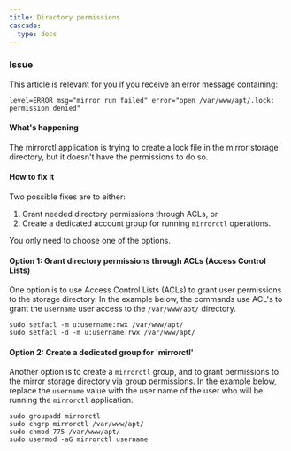 ```yaml
---
title: Directory permissions
cascade:
  type: docs
---
```


### Issue

This article is relevant for you if you receive an error message containing:

`level=ERROR msg="mirror run failed" error="open /var/www/apt/.lock: permission denied"`

#### What's happening

The mirrorctl application is trying to create a lock file in the mirror storage directory,
but it doesn't have the permissions to do so.

#### How to fix it

Two possible fixes are to either:

1. Grant needed directory permissions through ACLs, or
1. Create a dedicated account group for running `mirrorctl` operations.

You only need to choose one of the options.

#### Option 1: Grant directory permissions through ACLs (Access Control Lists)

One option is to use Access Control Lists (ACLs) to grant user permissions to the storage
directory. In the example below, the commands use ACL's to grant the `username` user access to
the `/var/www/apt/` directory.

```
sudo setfacl -m u:username:rwx /var/www/apt/
sudo setfacl -d -m u:username:rwx /var/www/apt/
```

#### Option 2: Create a dedicated group for 'mirrorctl'

Another option is to create  a `mirrorctl` group, and to grant permissions to the mirror storage
directory via group permissions. In the example below, replace the `username` value with the user
name of the user who will be running the `mirrorctl` application. 

```
sudo groupadd mirrorctl
sudo chgrp mirrorctl /var/www/apt/
sudo chmod 775 /var/www/apt/
sudo usermod -aG mirrorctl username
```
